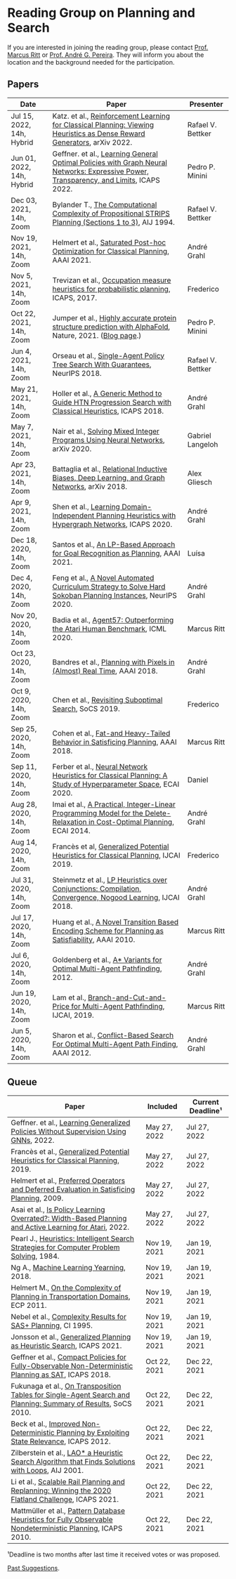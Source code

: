 # Reading Group on Planning and Search

If you are interested in joining the reading group, please contact [Prof. Marcus Ritt](http://www.inf.ufrgs.br/~mrpritt) or [Prof. André G. Pereira](http://www.inf.ufrgs.br/~agpereira). They will inform you about the location and the background needed for the participation.

## Papers

Date       | Paper | Presenter
-----------|-------|----------
Jul 15, 2022, 14h, Hybrid | Katz. et al., [Reinforcement Learning for Classical Planning: Viewing Heuristics as Dense Reward Generators](https://arxiv.org/pdf/2109.14830.pdf), arXiv 2022. | Rafael V. Bettker
Jun 01, 2022, 14h, Hybrid | Geffner. et al., [Learning General Optimal Policies with Graph Neural Networks: Expressive Power, Transparency, and Limits](http://icaps22.icaps-conference.org/papers/119/index.html), ICAPS 2022. | Pedro P. Minini
Dec 03, 2021, 14h, Zoom | Bylander T., [The Computational Complexity of Propositional STRIPS Planning (Sections 1 to 3)](https://ai.dmi.unibas.ch/_files/teaching/hs19/po/misc/bylander-aij1994.pdf), AIJ 1994. | Rafael V. Bettker
Nov 19, 2021, 14h, Zoom | Helmert et al., [Saturated Post-hoc Optimization for Classical Planning](https://ai.dmi.unibas.ch/papers/seipp-et-al-aaai2021.pdf), AAAI 2021. | André Grahl
Nov 5, 2021, 14h, Zoom  | Trevizan et al., [Occupation measure heuristics for probabilistic planning](https://ojs.aaai.org/index.php/ICAPS/article/view/13840/13689), ICAPS, 2017. | Frederico
Oct 22, 2021, 14h, Zoom | Jumper et al., [Highly accurate protein structure prediction with AlphaFold](https://www.nature.com/articles/s41586-021-03819-2), Nature, 2021. ([Blog page](https://deepmind.com/blog/article/alphafold-a-solution-to-a-50-year-old-grand-challenge-in-biology).) | Pedro P. Minini
Jun 4, 2021, 14h, Zoom   |Orseau et al., [Single-Agent Policy Tree Search With Guarantees](https://papers.nips.cc/paper/2018/hash/52c5189391854c93e8a0e1326e56c14f-Abstract.html), NeurIPS 2018. | Rafael V. Bettker
May 21, 2021, 14h, Zoom  | Holler et al., [A Generic Method to Guide HTN Progression Search with Classical Heuristics](https://ai.dmi.unibas.ch/research/reading_group/hoeller-et-al-icaps2018.pdf), ICAPS 2018. | André Grahl
May 7, 2021, 14h, Zoom   | Nair et al., [Solving Mixed Integer Programs Using Neural Networks](https://arxiv.org/abs/2012.13349), arXiv 2020.  | Gabriel Langeloh
Apr 23, 2021, 14h, Zoom  | Battaglia et al., [Relational Inductive Biases, Deep Learning, and Graph Networks](https://arxiv.org/pdf/1806.01261.pdf), arXiv 2018.  | Alex Gliesch
Apr 9, 2021, 14h, Zoom   | Shen et al., [Learning Domain-Independent Planning Heuristics with Hypergraph Networks](https://ojs.aaai.org/index.php/ICAPS/article/view/6754/6608), ICAPS 2020. | André Grahl
Dec 18, 2020, 14h, Zoom  | Santos et al., [An LP-Based Approach for Goal Recognition as Planning](https://www.inf.ufrgs.br/~agpereira/lib/exe/fetch.php?media=santosaaai2021.pdf), AAAI 2021. | Luísa
Dec  4, 2020, 14h, Zoom  | Feng et al., [A Novel Automated Curriculum Strategy to Solve Hard Sokoban Planning  Instances](https://proceedings.neurips.cc/paper/2020/file/2051bd70fc110a2208bdbd4a743e7f79-Paper.pdf), NeurIPS 2020.| André Grahl
Nov  20, 2020, 14h, Zoom  | Badia et al., [Agent57: Outperforming the Atari Human Benchmark](https://arxiv.org/abs/2003.13350), ICML 2020. | Marcus Ritt
Oct 23, 2020, 14h, Zoom  | Bandres et al., [Planning with Pixels in (Almost) Real Time](https://bonetblai.github.io/reports/AAAI18-pixels.pdf), AAAI 2018. | André Grahl
Oct  9, 2020, 14h, Zoom  | Chen et al., [Revisiting Suboptimal Search](https://www.cs.unh.edu/~ruml/papers/ios-socs19.pdf), SoCS 2019. | Frederico
Sep 25, 2020, 14h, Zoom  | Cohen et al., [Fat-and Heavy-Tailed Behavior in Satisficing Planning](https://tidel.mie.utoronto.ca/pubs/Cohen_AAAI18.pdf), AAAI 2018. | Marcus Ritt
Sep 11, 2020, 14h, Zoom  | Ferber et al., [Neural Network Heuristics for Classical Planning: A Study of Hyperparameter Space](https://ai.dmi.unibas.ch/papers/ferber-et-al-ecai2020.pdf), ECAI 2020. | Daniel
Aug 28, 2020, 14h, Zoom  | Imai et al., [A Practical, Integer-Linear Programming Model for the Delete-Relaxation in Cost-Optimal Planning](https://ai.dmi.unibas.ch/research/reading_group/imai-fukunaga-icaps2014ws.pdf), ECAI 2014. | André Grahl
Aug 14, 2020, 14h, Zoom  | Francès et al, [Generalized Potential Heuristics for Classical Planning](https://doi.org/10.24963/ijcai.2019/771), IJCAI 2019. | Frederico
Jul 31, 2020, 14h, Zoom  | Steinmetz et al., [LP Heuristics over Conjunctions: Compilation, Convergence, Nogood Learning](http://fai.cs.uni-saarland.de/hoffmann/papers/ijcai18b.pdf), IJCAI 2018. | André Grahl
Jul 17, 2020, 14h, Zoom  | Huang et al., [A Novel Transition Based Encoding Scheme for Planning as Satisfiability](https://www.cse.wustl.edu/~zhang/publications/SASE-Encoding-aaai10.pdf), AAAI 2010. | Marcus Ritt
Jul  6, 2020, 14h, Zoom  | Goldenberg et al., [A* Variants for Optimal Multi-Agent Pathfinding](https://www.aaai.org/ocs/index.php/WS/AAAIW12/paper/view/5233), 2012.  | André Grahl
Jun 19, 2020, 14h, Zoom  | Lam et al., [Branch-and-Cut-and-Price for Multi-Agent Pathfinding](https://www.ijcai.org/Proceedings/2019/179), IJCAI, 2019. | Marcus Ritt
Jun  5, 2020, 14h, Zoom  | Sharon et al., [Conflict-Based Search For Optimal Multi-Agent Path Finding](https://www.aaai.org/ocs/index.php/AAAI/AAAI12/paper/viewPaper/5062), AAAI 2012. | André Grahl

## Queue

Paper | Included | Current Deadline¹
------|----------|-----------------
Geffner. et al., [Learning Generalized Policies Without Supervision Using GNNs](https://arxiv.org/pdf/2205.06002.pdf), 2022. | May 27, 2022 | Jul 27, 2022
Francès et al., [Generalized Potential Heuristics for Classical Planning](https://www.ijcai.org/proceedings/2019/771), 2019. | May 27, 2022 | Jul 27, 2022
Helmert et al., [Preferred Operators and Deferred Evaluation in Satisficing Planning](https://ojs.aaai.org/index.php/ICAPS/article/view/13345), 2009. | May 27, 2022 | Jul 27, 2022
Asai et al., [Is Policy Learning Overrated?: Width-Based Planning and Active Learning for Atari](https://arxiv.org/pdf/2109.15310.pdf), 2022. | May 27, 2022 | Jul 27, 2022
Pearl J., [Heuristics: Intelligent Search Strategies for Computer Problem Solving](https://mat.uab.cat/~alseda/MasterOpt/Judea_Pearl-Heuristics_Intelligent_Search_Strategies_for_Computer_Problem_Solving.pdf), 1984. | Nov 19, 2021 | Jan 19, 2021
Ng A., [Machine Learning Yearning](https://github.com/ajaymache/machine-learning-yearning/blob/master/full%20book/machine-learning-yearning.pdf), 2018. | Nov 19, 2021 | Jan 19, 2021
Helmert M., [On the Complexity of Planning in Transportation Domains](https://ai.dmi.unibas.ch/papers/helmert-ecp2001.pdf), ECP 2011. | Nov 19, 2021 | Jan 19, 2021
Nebel et al., [Complexity Results for SAS+ Planning](https://helios.hud.ac.uk/scommv/IPC-14/repository/backstrom-nebel-ci-1995.pdf), CI 1995. | Nov 19, 2021 | Jan 19, 2021
Jonsson et al., [Generalized Planning as Heuristic Search](https://ojs.aaai.org/index.php/ICAPS/article/view/16005/15816), ICAPS 2021. | Nov 19, 2021 | Jan 19, 2021
Geffner et al., [Compact Policies for Fully-Observable Non-Deterministic Planning as SAT](https://ai.dmi.unibas.ch/research/reading_group/geffner-geffner-icaps2018.pdf), ICAPS 2018. | Oct 22, 2021 | Dec 22, 2021
Fukunaga et al., [On Transposition Tables for Single-Agent Search and Planning: Summary of Results](https://ojs.aaai.org/index.php/SOCS/article/view/18164/17955), SoCS 2010. | Oct 22, 2021 | Dec 22, 2021
Beck et al., [Improved Non-Deterministic Planning by Exploiting State Relevance](http://www.cs.toronto.edu/~sheila/publications/mui-mci-bec-icaps12.pdf), ICAPS 2012. | Oct 22, 2021 | Dec 22, 2021
Zilberstein et al., [LAO* a Heuristic Search Algorithm that Finds Solutions with Loops](https://www.sciencedirect.com/science/article/pii/S0004370201001060), AIJ 2001. | Oct 22, 2021 | Dec 22, 2021
Li et al., [Scalable Rail Planning and Replanning: Winning the 2020 Flatland Challenge](http://idm-lab.org/bib/abstracts/papers/icaps21a.pdf), ICAPS 2021. | Oct 22, 2021 | Dec 22, 2021
Mattmüller et al., [Pattern Database Heuristics for Fully Observable Nondeterministic Planning](https://www.aaai.org/ocs/index.php/ICAPS/ICAPS10/paper/viewPDFInterstitial/1430/1536), ICAPS 2010. | Oct 22, 2021 | Dec 22, 2021

¹Deadline is two months after last time it received votes or was proposed.

[Past Suggestions](past.html).
